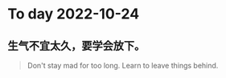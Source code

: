 
# To day 2022-10-24


## 生气不宜太久，要学会放下。
> Don't stay mad for too long. Learn to leave things behind. 

    